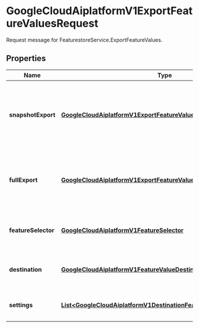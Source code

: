 

# GoogleCloudAiplatformV1ExportFeatureValuesRequest

Request message for FeaturestoreService.ExportFeatureValues.

## Properties

| Name | Type | Description | Notes |
|------------ | ------------- | ------------- | -------------|
|**snapshotExport** | [**GoogleCloudAiplatformV1ExportFeatureValuesRequestSnapshotExport**](GoogleCloudAiplatformV1ExportFeatureValuesRequestSnapshotExport.md) | Exports the latest Feature values of all entities of the EntityType within a time range. |  [optional] |
|**fullExport** | [**GoogleCloudAiplatformV1ExportFeatureValuesRequestFullExport**](GoogleCloudAiplatformV1ExportFeatureValuesRequestFullExport.md) | Exports all historical values of all entities of the EntityType within a time range |  [optional] |
|**featureSelector** | [**GoogleCloudAiplatformV1FeatureSelector**](GoogleCloudAiplatformV1FeatureSelector.md) | Required. Selects Features to export values of. |  [optional] |
|**destination** | [**GoogleCloudAiplatformV1FeatureValueDestination**](GoogleCloudAiplatformV1FeatureValueDestination.md) | Required. Specifies destination location and format. |  [optional] |
|**settings** | [**List&lt;GoogleCloudAiplatformV1DestinationFeatureSetting&gt;**](GoogleCloudAiplatformV1DestinationFeatureSetting.md) | Per-Feature export settings. |  [optional] |



